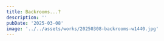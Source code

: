 ```yaml
---
title: Backrooms...?
description: ''
pubDate: '2025-03-08'
image: '../../assets/works/20250308-backrooms-w1440.jpg'
---
```

